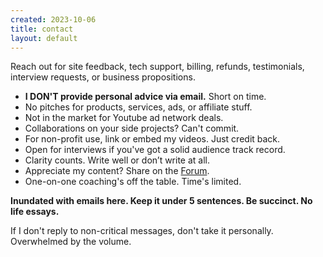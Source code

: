```yaml
---
created: 2023-10-06
title: contact
layout: default
---
```

Reach out for site feedback, tech support, billing, refunds, testimonials, interview requests, or business propositions.

- **I DON'T provide personal advice via email.** Short on time. 
- No pitches for products, services, ads, or affiliate stuff.
- Not in the market for Youtube ad network deals.
- Collaborations on your side projects? Can't commit.
- For non-profit use, link or embed my videos. Just credit back.
- Open for interviews if you've got a solid audience track record.
- Clarity counts. Write well or don’t write at all.
- Appreciate my content? Share on the [Forum](https://actualized.org/forum/).
- One-on-one coaching's off the table. Time's limited.

**Inundated with emails here. Keep it under 5 sentences. Be succinct. No life essays.**

If I don't reply to non-critical messages, don't take it personally. Overwhelmed by the volume.